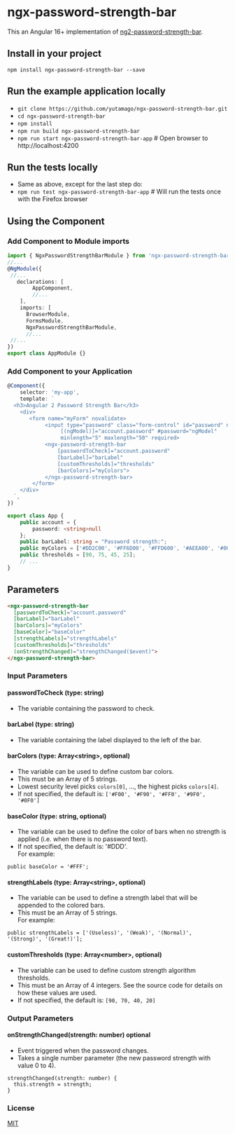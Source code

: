# ngx-password-strength-bar

[//]: # ([![Build Status]&#40;https://travis-ci.org/yutamago/ngx-password-strength-bar.svg?branch=master&#41;]&#40;https://travis-ci.org/yutamago/ngx-password-strength-bar&#41;)
[//]: # ([![npm version]&#40;https://badge.fury.io/js/ngx-password-strength-bar.svg&#41;]&#40;https://badge.fury.io/js/ngx-password-strength-bar&#41;)

This an Angular 16+ implementation of [ng2-password-strength-bar](https://www.npmjs.com/package/ng2-password-strength-bar).

[//]: # ([Try it live!]&#40;https://plnkr.co/edit/z0x5gG?p=preview&#41;)

## Install in your project

`npm install ngx-password-strength-bar --save`

## Run the example application locally
- `git clone https://github.com/yutamago/ngx-password-strength-bar.git`
- `cd ngx-password-strength-bar`
- `npm install`
- `npm run build ngx-password-strength-bar`
- `npm run start ngx-password-strength-bar-app` # Open browser to http://localhost:4200

## Run the tests locally
- Same as above, except for the last step do:
- `npm run test ngx-password-strength-bar-app`  # Will run the tests once with the Firefox browser

## Using the Component
### Add Component to Module imports
```ts
import { NgxPasswordStrengthBarModule } from 'ngx-password-strength-bar';
//...
@NgModule({
 //...
   declarations: [
        AppComponent,
        //...
    ],
    imports: [
      BrowserModule,
      FormsModule,
      NgxPasswordStrengthBarModule,
      //...
 //...
})
export class AppModule {}
```
### Add Component to your Application
```ts
@Component({
    selector: 'my-app',
    template: `
  <h3>Angular 2 Password Strength Bar</h3>
    <div>
       <form name="myForm" novalidate>
            <input type="password" class="form-control" id="password" name="password" placeholder="Enter password"
                 [(ngModel)]="account.password" #password="ngModel"
                 minlength="5" maxlength="50" required>
            <ngx-password-strength-bar
                [passwordToCheck]="account.password"
                [barLabel]="barLabel"
                [customThresholds]="thresholds"
                [barColors]="myColors">
            </ngx-password-strength-bar>
        </form>
    </div>
  `,
})
```
```ts
export class App {
    public account = {
        password: <string>null
    };
    public barLabel: string = "Password strength:";
    public myColors = ['#DD2C00', '#FF6D00', '#FFD600', '#AEEA00', '#00C853'];
    public thresholds = [90, 75, 45, 25];
    // ...
}
```
## Parameters
```html
<ngx-password-strength-bar
  [passwordToCheck]="account.password"
  [barLabel]="barLabel"
  [barColors]="myColors"
  [baseColor]="baseColor"
  [strengthLabels]="strengthLabels"
  [customThresholds]="thresholds"
  (onStrengthChanged)="strengthChanged($event)">
</ngx-password-strength-bar>
```
### Input Parameters
#### passwordToCheck (type: string)

- The variable containing the password to check.

#### barLabel (type: string)

- The variable containing the label displayed to the left of the bar.

#### barColors (type: Array\<string\>, optional)

- The variable can be used to define custom bar colors.<br>
- This must be an Array of 5 strings.<br>
- Lowest security level picks `colors[0]`, ..., the highest picks `colors[4]`.<br>
- If not specified, the default is: `['#F00', '#F90', '#FF0', '#9F0', '#0F0']`

#### baseColor (type: string, optional)

- The variable can be used to define the color of bars when no strength is applied (i.e. when there is no password text).<br>
- If not specified, the default is: '#DDD'.<br>
For example:
```angular2html
public baseColor = '#FFF';
```

#### strengthLabels (type: Array\<string\>, optional)

- The variable can be used to define a strength label that will be appended to the colored bars.<br>
- This must be an Array of 5 strings.<br>
For example:
```angular2html
public strengthLabels = ['(Useless)', '(Weak)', '(Normal)', '(Strong)', '(Great!)'];
```

#### customThresholds (type: Array\<number\>, optional)

- The variable can be used to define custom strength algorithm thresholds.<br>
- This must be an Array of 4 integers. See the source code for details on how these values are used.<br>
- If not specified, the default is: `[90, 70, 40, 20]`

### Output Parameters

#### onStrengthChanged(strength: number) optional
- Event triggered when the password changes.
- Takes a single number parameter (the new password strength with value 0 to 4).
```angular2html
strengthChanged(strength: number) {
  this.strength = strength;
}
```

### License

[MIT](https://tldrlegal.com/license/mit-license)

